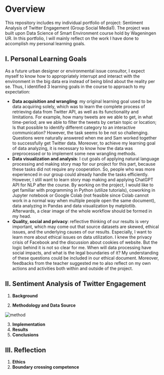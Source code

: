 # Overview
This repository includes my individual portfolio of project: Sentiment Analysis of Twitter Engagement (Group Social Media1). The project was built upon Data Science of Smart Environment course hold by Wageningen UR. In this portfolio, I will mainly reflect on the work I have done to accomplish my personal learning goals.
## I. Personal Learning Goals
As a future urban designer or environmental issue consultor, I expect myself to know how to appropriately interrupt and interact with the environment in the big data era instead of being blind about the reality per se. Thus, I identified 3 learning goals in the course to approach to my expectation: 
* **Data acquisition and wrangling**: my original learning goal used to be data acquiring solely, which was to learn the complete process of retrieving data from Twitter API, as well as its functionality and limitations. For example, how many tweets are we able to get, in what time-period; are we able to filter the tweets by certain topic or location; Is that possible to identify different category to an interactive communication? However, the task seems to be not so challenging. Questions were naturally answered when me and Sam worked together to successfully get Twitter data. Moreover, to achieve my learning goal of data analyzing, it is necessary to know how the data was preprocessed or to implement some new wrangling methods.
* **Data visualization and analysis**: I cut goals of applying natural language processing and making story map for our project for this part, because these tasks did not require any cooperation. So, people who was more experienced in our group could already handle the tasks efficiently. However, I still want to learn story map making and applying ChatGPT API for NLP after the course. By working on the project, I would like to get familiar with programming in Python (utilize tutorials), coworking in Jupyter notebook or Google Colab (not feasible since Colab cannot work in a normal way when multiple people open the same document), data analyzing in Pandas and data visualization by matplotlib. Afterwards, a clear image of the whole workflow should be formed in my head. 
* **Quality, social and privacy**: reflective thinking of our results is very important, which may come out that source datasets are skewed, ethical issues, and the underlying causes of our results. Especially, I want to learn more about ethical issues on data utilization. I knew the privacy crisis of Facebook and the discussion about cookies of website. But the logic behind it is not so clear for me. When will data processing have social impacts, and what is the legal boundaries of it? My understanding of these questions could be included in our ethical document. Moreover, feedbacks from the teacher suggested me to also reflect on my own actions and activities both within and outside of the project.
## II. Sentiment Analysis of Twitter Engagement
1. **Background**


2. **Methodology and Data Source**

![method](https://user-images.githubusercontent.com/131768624/235584774-ba7f1538-c142-44b4-8740-a9343355e83c.jpg)


3. **Implementation**
4. **Results**
5. **Conclusions**
## III. Reflection 
1. **Ethics**
2. **Boundary crossing competence** 
